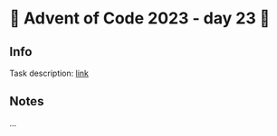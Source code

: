 # 🎄 Advent of Code 2023 - day 23 🎄

## Info

Task description: [link](https://adventofcode.com/2023/day/23)

## Notes

...
